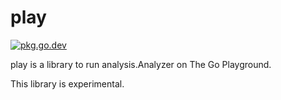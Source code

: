 # play

[![pkg.go.dev][gopkg-badge]][gopkg]

play is a library to run analysis.Analyzer on The Go Playground.

This library is experimental.

<!-- links -->
[gopkg]: https://pkg.go.dev/github.com/gostaticanalysis/dive
[gopkg-badge]: https://pkg.go.dev/badge/github.com/gostaticanalysis/dive?status.svg
